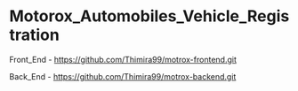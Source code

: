 # Motorox_Automobiles_Vehicle_Registration

Front_End - https://github.com/Thimira99/motrox-frontend.git

Back_End - https://github.com/Thimira99/motrox-backend.git
